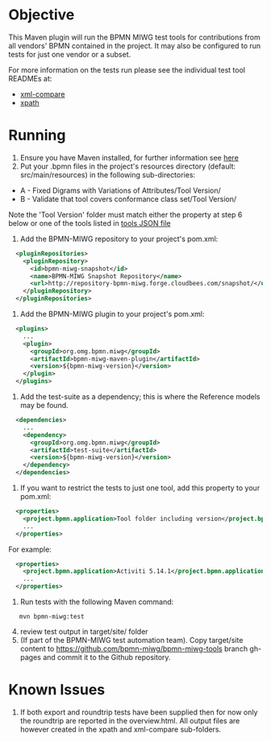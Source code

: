 Objective
=========

This Maven plugin will run the BPMN MIWG test tools for contributions from all vendors' BPMN contained in the project. It may also be configured to run tests for just one vendor or a subset. 

For more information on the tests run please see the individual test tool READMEs at: 

- [xml-compare](https://github.com/bpmn-miwg/bpmn-miwg-tools/tree/master/BPMN%202.0%20XML%20Compare)
- [xpath](https://github.com/bpmn-miwg/bpmn-miwg-tools/tree/master/XPathTestRunner)

Running
=======

1. Ensure you have Maven installed, for further information see [here](http://maven.apache.org/)
1. Put your .bpmn files in the project's resources directory (default: src/main/resources) in the following sub-directories: 
  - A - Fixed Digrams with Variations of Attributes/Tool Version/
  - B - Validate that tool covers conformance class set/Tool Version/
  
  Note the 'Tool Version' folder must match either the property at step 6 below or one of the tools listed in [tools JSON file](https://github.com/bpmn-miwg/bpmn-miwg-test-suite/blob/master/tools-tested-by-miwg.json)
1. Add the BPMN-MIWG repository to your project's pom.xml: 

  ```xml
    <pluginRepositories>
      <pluginRepository>
        <id>bpmn-miwg-snapshot</id>
        <name>BPMN-MIWG Snapshot Repository</name>
        <url>http://repository-bpmn-miwg.forge.cloudbees.com/snapshot/</url>
      </pluginRepository>
    </pluginRepositories>
  ```
1. Add the BPMN-MIWG plugin to your project's pom.xml: 
  
  ```xml
    <plugins>
      ...
      <plugin>
        <groupId>org.omg.bpmn.miwg</groupId>
        <artifactId>bpmn-miwg-maven-plugin</artifactId>
        <version>${bpmn-miwg-version}</version>
      </plugin>
    </plugins>
  ```
1. Add the test-suite as a dependency; this is where the Reference models may be found. 

  ```xml
    <dependencies>
      ...
      <dependency>
        <groupId>org.omg.bpmn.miwg</groupId>
        <artifactId>test-suite</artifactId>
        <version>${bpmn-miwg-version}</version>
      </dependency>
    </dependencies>
  ```
1. If you want to restrict the tests to just one tool, add this property to your pom.xml: 

  ```xml
    <properties>
      <project.bpmn.application>Tool folder including version</project.bpmn.application>
      ...
    </properties>
  ```
  For example: 

  ```xml
    <properties>
      <project.bpmn.application>Activiti 5.14.1</project.bpmn.application>
      ...
    </properties>
  ```
1. Run tests with the following Maven command: 
  ```
     mvn bpmn-miwg:test
  ```
4. review test output in target/site/ folder 
5. (If part of the BPMN-MIWG test automation team). Copy target/site content to https://github.com/bpmn-miwg/bpmn-miwg-tools branch gh-pages and commit it to the Github repository. 

Known Issues 
============

1. If both export and roundtrip tests have been supplied then for now only the roundtrip are reported in the overview.html. All output files are however created in the xpath and xml-compare sub-folders. 

